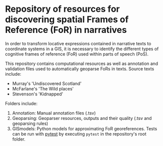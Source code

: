 # Repository of resources for discovering spatial Frames of Reference (FoR) in narratives

In order to transform locative expressions contained in narrative texts to coordinate systems in a GIS, it is necessary to identify the different types of cognitive frames of reference (FoR) used within parts of speech (PoS).

This repository contains computational resources as well as annotation and validation files used to automatically geoparse FoRs in texts. Source texts include:
* Murray's 'Undiscovered Scotland' 
* McFarlane's 'The Wild places' 
* Stevenson's 'Kidnapped'

Folders include:
1. Annotation: Manual annotation files (.tsv)
2. Geoparsing: Geoparser resources, outputs and their quality (.tsv and geoparsing rules)
3. GISmodels: Python models for approximating FoR georeferences. Tests can be run with [pytest](https://docs.pytest.org/en/latest/) by executing `pytest` in the repository's root folder.

